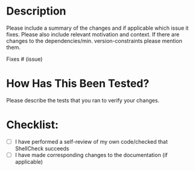# Description

Please include a summary of the changes and if applicable which issue it fixes. Please also include relevant motivation and context. If there are changes to the dependencies/min. version-constraints please mention them.

Fixes # (issue)

# How Has This Been Tested?

Please describe the tests that you ran to verify your changes.

# Checklist:

- [ ] I have performed a self-review of my own code/checked that ShellCheck succeeds
- [ ] I have made corresponding changes to the documentation (if applicable)
